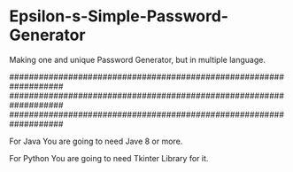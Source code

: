 # Epsilon-s-Simple-Password-Generator
Making one and unique Password Generator, but in multiple language.

###################################################################
###################################################################
###################################################################

For Java You are going to need Jave 8 or more.

For Python You are going to need Tkinter Library for it.
